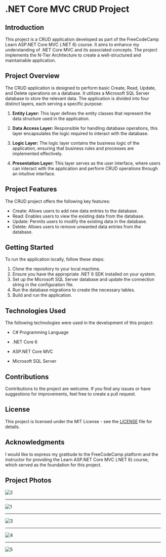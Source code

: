 # .NET Core MVC CRUD Project

## Introduction

This project is a CRUD application developed as part of the FreeCodeCamp Learn ASP.NET Core MVC (.NET 6) course. It aims to enhance my understanding of .NET Core MVC and its associated concepts. The project implements the N-Tier Architecture to create a well-structured and maintainable application.

## Project Overview

The CRUD application is designed to perform basic Create, Read, Update, and Delete operations on a database. It utilizes a Microsoft SQL Server database to store the relevant data. The application is divided into four distinct layers, each serving a specific purpose:

1. **Entity Layer:** This layer defines the entity classes that represent the data structure used in the application.

2. **Data Access Layer:** Responsible for handling database operations, this layer encapsulates the logic required to interact with the database.

3. **Logic Layer:** The logic layer contains the business logic of the application, ensuring that business rules and processes are implemented effectively.

4. **Presentation Layer:** This layer serves as the user interface, where users can interact with the application and perform CRUD operations through an intuitive interface.

## Project Features

The CRUD project offers the following key features:

- Create: Allows users to add new data entries to the database.
- Read: Enables users to view the existing data from the database.
- Update: Permits users to modify the existing data in the database.
- Delete: Allows users to remove unwanted data entries from the database.

## Getting Started

To run the application locally, follow these steps:

1. Clone the repository to your local machine.
2. Ensure you have the appropriate .NET 6 SDK installed on your system.
3. Set up the Microsoft SQL Server database and update the connection string in the configuration file.
4. Run the database migrations to create the necessary tables.
5. Build and run the application.

## Technologies Used

The following technologies were used in the development of this project:

- C# Programming Language

- .NET Core 6

- ASP.NET Core MVC
- Microsoft SQL Server


## Contributions

Contributions to the project are welcome. If you find any issues or have suggestions for improvements, feel free to create a pull request.

## License

This project is licensed under the MIT License - see the [LICENSE](LICENSE) file for details.

## Acknowledgments

I would like to express my gratitude to the FreeCodeCamp platform and the instructor for providing the Learn ASP.NET Core MVC (.NET 6) course, which served as the foundation for this project.

## Project Photos
![2](https://github.com/Olcaytp/BulkyBookWebApp-.NetCore-MVC/assets/85984966/a8af6122-0d7e-4760-9fe3-cd7e9d0c2a27)
*******************************************************************************************************************************************************************************
![1](https://github.com/Olcaytp/BulkyBookWebApp-.NetCore-MVC/assets/85984966/fc5e99f8-6167-48ae-a99a-0bbf03e67ccb)
*******************************************************************************************************************************************************************************
![3](https://github.com/Olcaytp/BulkyBookWebApp-.NetCore-MVC/assets/85984966/20471d2e-daa2-44bd-9a3b-5341e0027623)
*******************************************************************************************************************************************************************************
![4](https://github.com/Olcaytp/BulkyBookWebApp-.NetCore-MVC/assets/85984966/2e8fbab3-3871-4c87-9cf8-6de4d5132063)
*******************************************************************************************************************************************************************************
![5](https://github.com/Olcaytp/BulkyBookWebApp-.NetCore-MVC/assets/85984966/8ebc9e58-dfc3-4cb2-95b5-4a5ff2761454)
